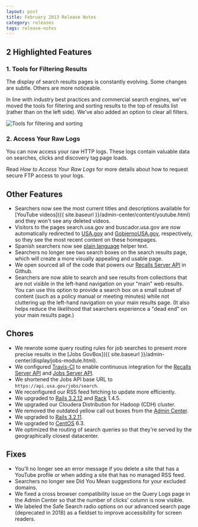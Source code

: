 ```yaml
---
layout: post
title: February 2013 Release Notes
category: releases
tags: release-notes
---
```


## 2 Highlighted Features

### 1. Tools for Filtering Results

The display of search results pages is constantly evolving. Some changes are subtle. Others are more noticeable.

In line with industry best practices and commercial search engines, we've moved the tools for filtering and sorting results to the top of results list (rather than on the left side). We've also added an option to clear all filters.

![Tools for filtering and sorting](https://d3qcdigd1fhos0.cloudfront.net/blog/img/search-tools.png)

### 2. Access Your Raw Logs

You can now access your raw HTTP logs. These logs contain valuable data on searches, clicks and discovery tag page loads. 

Read *How to Access Your Raw Logs* for more details about how to request secure FTP access to your logs.

## Other Features

* Searchers now see the most current titles and descriptions available for [YouTube videos]({{ site.baseurl }}/admin-center/content/youtube.html) and they won't see any deleted videos.
* Visitors to the pages search.usa.gov and buscador.usa.gov are now automatically redirected to [USA.gov](https://www.usa.gov) and [GobiernoUSA.gov](https://www.usa.gov/gobiernousa), respectively, so they see the most recent content on these homepages.
* Spanish searchers now see [plain language](https://www.plainlanguage.gov) helper text.
* Searchers no longer see two search boxes on the search results page, which will create a more visually appealing and usable page.
* We open sourced all of the code that powers our [Recalls Server API](https://github.com/GSA/recalls_api) in Github.
* Searchers are now able to search and see results from collections that are not visible in the left-hand navigation on your "main" web results. You can use this option to provide a search box on a small subset of content (such as a policy manual or meeting minutes) while not cluttering up the left-hand navigation on your main results page. (It also helps reduce the likelihood that searchers experience a "dead end" on your main results page.)

## Chores

* We rewrote some query routing rules for job searches to present more precise results in the [Jobs GovBox]({{ site.baseurl }}/admin-center/display/jobs-module.html).
* We configured [Travis-CI](https://travis-ci.org) to enable continuous integration for the [Recalls Server API](https://github.com/GSA/recalls_api) and [Jobs Server API](https://github.com/GSA/jobs_api).
* We shortened the Jobs API base URL to `https://api.usa.gov/jobs/search`.
* We reconfigured our RSS feed fetching to update more efficiently. 
* We upgraded to [Rails 3.2.12](http://weblog.rubyonrails.org/2013/2/11/SEC-ANN-Rails-3-2-12-3-1-11-and-2-3-17-have-been-released) and [Rack](http://rubygems.org/gems/rack) 1.4.5.
* We upgraded our Cloudera Distribution for Hadoop (CDH) cluster.
* We removed the outdated yellow call out boxes from the [Admin Center](https://search.usa.gov/sites/).
* We upgraded to [Rails 3.2.11]("http://weblog.rubyonrails.org/2013/1/8/Rails-3-2-11-3-1-10-3-0-19-and-2-3-15-have-been-released).
* We upgraded to [CentOS](http://www.centos.org/) 6.3.
* We optimized the routing of search queries so that they're served by the geographically closest datacenter. 

## Fixes

* You'll no longer see an error message if you delete a site that has a YouTube profile or when adding a site that has no managed RSS feed.
* Searchers no longer see Did You Mean suggestions for your excluded domains.
* We fixed a cross browser compatibility issue on the Query Logs page in the Admin Center so that the number of clicks' column is now visible.
* We labeled the Safe Search radio options on our advanced search page (deprecated in 2018) as a fieldset to improve accessibility for screen readers.